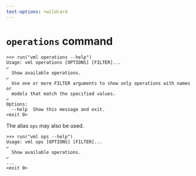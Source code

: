 ```yaml
---
test-options: +wildcard
---
```


# `operations` command

    >>> run("vml operations --help")
    Usage: vml operations [OPTIONS] [FILTER]...
    ⤶
      Show available operations.
    ⤶
      Use one or more FILTER arguments to show only operations with names or
      models that match the specified values.
    ⤶
    Options:
      --help  Show this message and exit.
    <exit 0>

The alias `ops` may also be used.

    >>> run("vml ops --help")
    Usage: vml ops [OPTIONS] [FILTER]...
    ⤶
      Show available operations.
    ⤶
    ...
    <exit 0>
